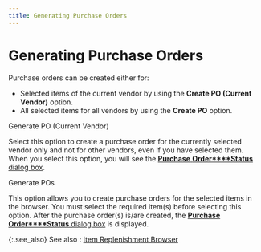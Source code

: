 ```yaml
---
title: Generating Purchase Orders
---
```


# Generating Purchase Orders


Purchase orders can be created either for:

- Selected items  of the current vendor by using the **Create 
 PO (Current Vendor)** option.
- All selected items  for all vendors by using the **Create PO** option.



Generate PO (Current Vendor)


Select this option to create a purchase order for the currently selected  vendor only and not for other vendors, even if you have selected them.  When you select this option, you will see the [**Purchase** **Order****Status** dialog box]({{site.pp_baseurl}}/purc-proc/pos/create-po/auto-generate-po/item-replenishment/purchase_order_status_dialog_box.html).


Generate POs


This option allows you to create purchase orders for the selected items  in the browser. You must select the required item(s) before selecting  this option. After the purchase order(s) is/are created, the [**Purchase** **Order****Status** dialog box]({{site.pp_baseurl}}/purc-proc/pos/create-po/auto-generate-po/item-replenishment/purchase_order_status_dialog_box.html) is displayed.


{:.see_also}
See also
: [Item  Replenishment Browser]({{site.pp_baseurl}}/purc-proc/pos/create-po/auto-generate-po/item-replenishment/item_replenishment_browser_find_items_dialog_box.html)
